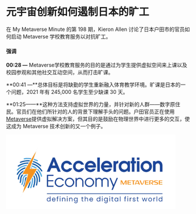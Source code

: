 # 元宇宙创新如何遏制日本的旷工


在 My Metaverse Minute 的第 198 期，Kieron Allen 讨论了日本户田市的官员如何启动 Metaverse 学校教育服务以对抗旷工。

#### 强调

**00:28 —** Metaverse学校教育服务的目的是通过为学生提供虚拟空间来上课以及校园参观和其他社交互动空间，从而打击旷课。

**00:41 —**总体目标是将缺勤的学生重新融入体育教学环境。旷课是日本的一个问题，2021 年有 245,000 名学生至少缺课 30 天。

**01:25——**这种方法支持虚拟世界的力量，并针对新的人群——数字原住民。官员们在他们所针对的人的背景下理解手头的问题。户田官员正在使用[Metaverse](https://accelerationeconomy.com/metaverse/my-metaverse-minute-ep-75-metaverse-opportunities-for-higher-education/)提供虚拟解决方案，但其目的是鼓励在物理世界中进行更多的交互，使这成为 Metaverse 技术创新的又一个例子。

![元宇宙](47.png)
